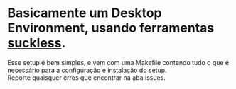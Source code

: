 # Basicamente um Desktop Environment, usando ferramentas [suckless](https://suckless.org).

Esse setup é bem simples, e vem com uma Makefile contendo tudo o que é necessário para a configuração e instalação do setup.  
Reporte quaisquer erros que encontrar na aba issues.

